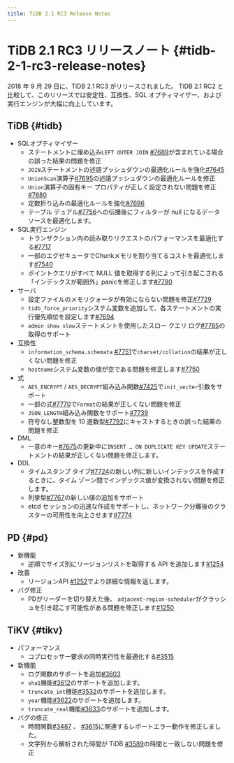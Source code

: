 ```yaml
---
title: TiDB 2.1 RC3 Release Notes
---
```


# TiDB 2.1 RC3 リリースノート {#tidb-2-1-rc3-release-notes}

2018 年 9 月 29 日に、TiDB 2.1 RC3 がリリースされました。 TiDB 2.1 RC2 と比較して、このリリースでは安定性、互換性、SQL オプティマイザー、および実行エンジンが大幅に向上しています。

## TiDB {#tidb}

-   SQLオプティマイザー
    -   ステートメントに埋め込み`LEFT OUTER JOIN` [#7689](https://github.com/pingcap/tidb/pull/7689)が含まれている場合の誤った結果の問題を修正
    -   `JOIN`ステートメントの述語プッシュダウンの最適化ルールを強化[#7645](https://github.com/pingcap/tidb/pull/7645)
    -   `UnionScan`演算子[#7695](https://github.com/pingcap/tidb/pull/7695)の述語プッシュダウンの最適化ルールを修正
    -   `Union`演算子の固有キー プロパティが正しく設定されない問題を修正[#7680](https://github.com/pingcap/tidb/pull/7680)
    -   定数折り込みの最適化ルールを強化[#7696](https://github.com/pingcap/tidb/pull/7696)
    -   テーブル デュアル[#7756](https://github.com/pingcap/tidb/pull/7756)への伝播後にフィルターが null になるデータ ソースを最適化します。
-   SQL実行エンジン
    -   トランザクション内の読み取りリクエストのパフォーマンスを最適化する[#7717](https://github.com/pingcap/tidb/pull/7717)
    -   一部のエグゼキュータでChunkメモリを割り当てるコストを最適化します[#7540](https://github.com/pingcap/tidb/pull/7540)
    -   ポイントクエリがすべて NULL 値を取得する列によって引き起こされる「インデックスが範囲外」panicを修正します[#7790](https://github.com/pingcap/tidb/pull/7790)
-   サーバ
    -   設定ファイルのメモリクォータが有効にならない問題を修正[#7729](https://github.com/pingcap/tidb/pull/7729)
    -   `tidb_force_priority`システム変数を追加して、各ステートメントの実行優先順位を設定します[#7694](https://github.com/pingcap/tidb/pull/7694)
    -   `admin show slow`ステートメントを使用したスロー クエリ ログ[#7785](https://github.com/pingcap/tidb/pull/7785)の取得のサポート
-   互換性
    -   `information_schema.schemata` [#7751](https://github.com/pingcap/tidb/pull/7751)で`charset/collation`の結果が正しくない問題を修正
    -   `hostname`システム変数の値が空である問題を修正します[#7750](https://github.com/pingcap/tidb/pull/7750)
-   式
    -   `AES_ENCRYPT` / `AES_DECRYPT`組み込み関数[#7425](https://github.com/pingcap/tidb/pull/7425)で`init_vecter`引数をサポート
    -   一部の式[#7770](https://github.com/pingcap/tidb/pull/7770)で`Format`の結果が正しくない問題を修正
    -   `JSON_LENGTH`組み込み関数をサポート[#7739](https://github.com/pingcap/tidb/pull/7739)
    -   符号なし整数型を 10 進数型[#7792](https://github.com/pingcap/tidb/pull/7792)にキャストするときの誤った結果の問題を修正
-   DML
    -   一意のキー[#7675](https://github.com/pingcap/tidb/pull/7675)の更新中に`INSERT … ON DUPLICATE KEY UPDATE`ステートメントの結果が正しくない問題を修正します。
-   DDL
    -   タイムスタンプ タイプ[#7724](https://github.com/pingcap/tidb/pull/7724)の新しい列に新しいインデックスを作成するときに、タイム ゾーン間でインデックス値が変換されない問題を修正します。
    -   列挙型[#7767](https://github.com/pingcap/tidb/pull/7767)の新しい値の追加をサポート
    -   etcd セッションの迅速な作成をサポートし、ネットワーク分離後のクラスターの可用性を向上させます[#7774](https://github.com/pingcap/tidb/pull/7774)

## PD {#pd}

-   新機能
    -   逆順でサイズ別にリージョンリストを取得する API を追加します[#1254](https://github.com/pingcap/pd/pull/1254)
-   改善
    -   リージョンAPI [#1252](https://github.com/pingcap/pd/pull/1252)でより詳細な情報を返します。
-   バグ修正
    -   PDがリーダーを切り替えた後、 `adjacent-region-scheduler`がクラッシュを引き起こす可能性がある問題を修正します[#1250](https://github.com/pingcap/pd/pull/1250)

## TiKV {#tikv}

-   パフォーマンス
    -   コプロセッサー要求の同時実行性を最適化する[#3515](https://github.com/tikv/tikv/pull/3515)
-   新機能
    -   ログ関数のサポートを追加[#3603](https://github.com/tikv/tikv/pull/3603)
    -   `sha1`機能[#3612](https://github.com/tikv/tikv/pull/3612)のサポートを追加します。
    -   `truncate_int`機能[#3532](https://github.com/tikv/tikv/pull/3532)のサポートを追加します。
    -   `year`機能[#3622](https://github.com/tikv/tikv/pull/3622)のサポートを追加します。
    -   `truncate_real`機能[#3633](https://github.com/tikv/tikv/pull/3633)のサポートを追加します。
-   バグの修正
    -   時間関数[#3487](https://github.com/tikv/tikv/pull/3487) 、 [#3615](https://github.com/tikv/tikv/pull/3615)に関連するレポートエラー動作を修正しました。
    -   文字列から解析された時間が TiDB [#3589](https://github.com/tikv/tikv/pull/3589)の時間と一致しない問題を修正
